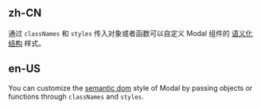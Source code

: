 ## zh-CN

通过 `classNames` 和 `styles` 传入对象或者函数可以自定义 Modal 组件的 [语义化结构](#semantic-dom) 样式。

## en-US

You can customize the [semantic dom](#semantic-dom) style of Modal by passing objects or functions through `classNames` and `styles`.
